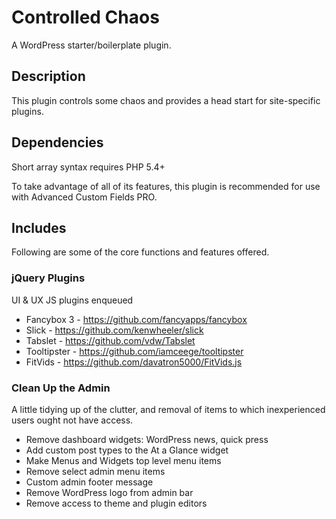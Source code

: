 Controlled Chaos
================
A WordPress starter/boilerplate plugin.

## Description
This plugin controls some chaos and provides a head start for site-specific plugins.

## Dependencies

Short array syntax requires PHP 5.4+

To take advantage of all of its features, this plugin is recommended for use with Advanced Custom Fields PRO.

## Includes
Following are some of the core functions and features offered.

### jQuery Plugins
UI & UX JS plugins enqueued

* Fancybox 3 - https://github.com/fancyapps/fancybox
* Slick - https://github.com/kenwheeler/slick
* Tabslet - https://github.com/vdw/Tabslet
* Tooltipster - https://github.com/iamceege/tooltipster
* FitVids - https://github.com/davatron5000/FitVids.js

### Clean Up the Admin
A little tidying up of the clutter, and removal of items to which inexperienced users ought not have access.

* Remove dashboard widgets: WordPress news, quick press
* Add custom post types to the At a Glance widget
* Make Menus and Widgets top level menu items
* Remove select admin menu items
* Custom admin footer message
* Remove WordPress logo from admin bar
* Remove access to theme and plugin editors
